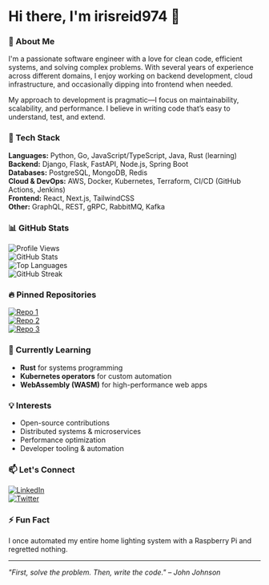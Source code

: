 # Hi there, I'm irisreid974 👋  

### 🚀 About Me  
I'm a passionate software engineer with a love for clean code, efficient systems, and solving complex problems. With several years of experience across different domains, I enjoy working on backend development, cloud infrastructure, and occasionally dipping into frontend when needed.  

My approach to development is pragmatic—I focus on maintainability, scalability, and performance. I believe in writing code that’s easy to understand, test, and extend.  

### 🔧 Tech Stack  
**Languages:** Python, Go, JavaScript/TypeScript, Java, Rust (learning)  
**Backend:** Django, Flask, FastAPI, Node.js, Spring Boot  
**Databases:** PostgreSQL, MongoDB, Redis  
**Cloud & DevOps:** AWS, Docker, Kubernetes, Terraform, CI/CD (GitHub Actions, Jenkins)  
**Frontend:** React, Next.js, TailwindCSS  
**Other:** GraphQL, REST, gRPC, RabbitMQ, Kafka  

### 📊 GitHub Stats  

![Profile Views](https://komarev.com/ghpvc/?username=irisreid974&color=blue)  
![GitHub Stats](https://github-readme-stats.vercel.app/api?username=irisreid974&show_icons=true&theme=radical&hide_border=true)  
![Top Languages](https://github-readme-stats.vercel.app/api/top-langs/?username=irisreid974&layout=compact&theme=radical&hide_border=true)  
![GitHub Streak](https://streak-stats.demolab.com/?user=irisreid974&theme=radical&hide_border=true)  

### 🔥 Pinned Repositories  

[![Repo 1](https://github-readme-stats.vercel.app/api/pin/?username=irisreid974&repo=project-alpha&theme=radical)](https://github.com/irisreid974/project-alpha)  
[![Repo 2](https://github-readme-stats.vercel.app/api/pin/?username=irisreid974&repo=cloud-deploy-toolkit&theme=radical)](https://github.com/irisreid974/cloud-deploy-toolkit)  
[![Repo 3](https://github-readme-stats.vercel.app/api/pin/?username=irisreid974&repo=api-gateway&theme=radical)](https://github.com/irisreid974/api-gateway)  

### 🌱 Currently Learning  
- **Rust** for systems programming  
- **Kubernetes operators** for custom automation  
- **WebAssembly (WASM)** for high-performance web apps  

### 💡 Interests  
- Open-source contributions  
- Distributed systems & microservices  
- Performance optimization  
- Developer tooling & automation  

### 📫 Let's Connect  
[![LinkedIn](https://img.shields.io/badge/LinkedIn-0077B5?style=flat&logo=linkedin&logoColor=white)](https://www.linkedin.com/in/irisreid974)  
[![Twitter](https://img.shields.io/badge/Twitter-1DA1F2?style=flat&logo=twitter&logoColor=white)](https://twitter.com/irisreid974)  

### ⚡ Fun Fact  
I once automated my entire home lighting system with a Raspberry Pi and regretted nothing.  

---  
*"First, solve the problem. Then, write the code." – John Johnson*
